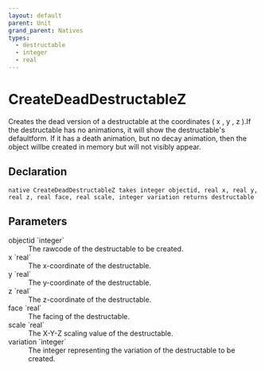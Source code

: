 ```yaml
---
layout: default
parent: Unit
grand_parent: Natives
types:
  - destructable
  - integer
  - real
---
```


# CreateDeadDestructableZ
Creates the dead version of a destructable at the coordinates ( x , y , z ).If the destructable has no animations, it will show the destructable's defaultform. If it has a death animation, but no decay animation, then the object willbe created in memory but will not visibly appear.

## Declaration

```
native CreateDeadDestructableZ takes integer objectid, real x, real y, real z, real face, real scale, integer variation returns destructable
```

## Parameters
<dl>
  <dt>objectid `integer`</dt>
  <dd>The rawcode of the destructable to be created.</dd>

  <dt>x `real`</dt>
  <dd>The x-coordinate of the destructable.</dd>

  <dt>y `real`</dt>
  <dd>The y-coordinate of the destructable.</dd>

  <dt>z `real`</dt>
  <dd>The z-coordinate of the destructable.</dd>

  <dt>face `real`</dt>
  <dd>The facing of the destructable.</dd>

  <dt>scale `real`</dt>
  <dd>The X-Y-Z scaling value of the destructable.</dd>

  <dt>variation `integer`</dt>
  <dd>The integer representing the variation of the destructable to be created.</dd>
</dl>